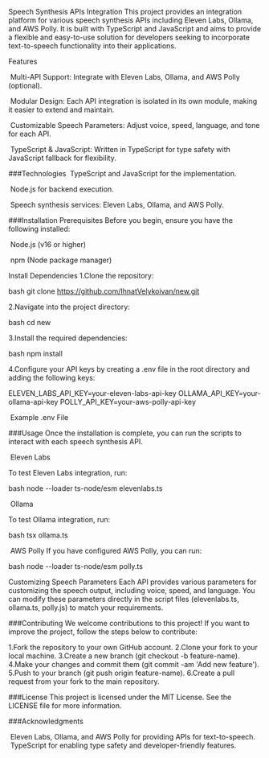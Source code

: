 Speech Synthesis APIs Integration
This project provides an integration platform for various speech synthesis APIs including Eleven Labs, Ollama, and AWS Polly. It is built with TypeScript and JavaScript and aims to provide a flexible and easy-to-use solution for developers seeking to incorporate text-to-speech functionality into their applications.

Features

&#160;Multi-API Support: Integrate with Eleven Labs, Ollama, and AWS Polly (optional).

&#160;Modular Design: Each API integration is isolated in its own module, making it easier to extend and maintain.

&#160;Customizable Speech Parameters: Adjust voice, speed, language, and tone for each API.

&#160;TypeScript & JavaScript: Written in TypeScript for type safety with JavaScript fallback for flexibility.

###Technologies
&#160;TypeScript and JavaScript for the implementation.

&#160;Node.js for backend execution.

&#160;Speech synthesis services: Eleven Labs, Ollama, and AWS Polly.

###Installation
Prerequisites
Before you begin, ensure you have the following installed:

&#160;Node.js (v16 or higher)

&#160;npm (Node package manager)

Install Dependencies
1.Clone the repository:

bash
git clone https://github.com/IhnatVelykoivan/new.git

2.Navigate into the project directory:

bash
cd new

3.Install the required dependencies:

bash
npm install

4.Configure your API keys by creating a .env file in the root directory and adding the following keys:

ELEVEN_LABS_API_KEY=your-eleven-labs-api-key
OLLAMA_API_KEY=your-ollama-api-key
POLLY_API_KEY=your-aws-polly-api-key

&#160;Example .env File

###Usage
Once the installation is complete, you can run the scripts to interact with each speech synthesis API.

&#160;Eleven Labs

To test Eleven Labs integration, run:

bash
node --loader ts-node/esm elevenlabs.ts

&#160;Ollama

To test Ollama integration, run:

bash
tsx ollama.ts

&#160;AWS Polly
If you have configured AWS Polly, you can run:

bash
node --loader ts-node/esm polly.ts

Customizing Speech Parameters
Each API provides various parameters for customizing the speech output, including voice, speed, and language. You can modify these parameters directly in the script files (elevenlabs.ts, ollama.ts, polly.js) to match your requirements.

###Contributing
We welcome contributions to this project! If you want to improve the project, follow the steps below to contribute:

1.Fork the repository to your own GitHub account.
2.Clone your fork to your local machine.
3.Create a new branch (git checkout -b feature-name).
4.Make your changes and commit them (git commit -am 'Add new feature').
5.Push to your branch (git push origin feature-name).
6.Create a pull request from your fork to the main repository.

###License
This project is licensed under the MIT License. See the LICENSE file for more information.

###Acknowledgments

&#160;Eleven Labs, Ollama, and AWS Polly for providing APIs for text-to-speech.
&#160;TypeScript for enabling type safety and developer-friendly features.
